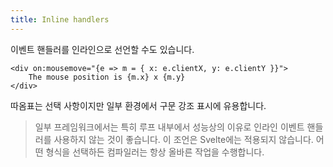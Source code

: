 ```yaml
---
title: Inline handlers
---
```


이벤트 핸들러를 인라인으로 선언할 수도 있습니다.

```svelte
<div on:mousemove="{e => m = { x: e.clientX, y: e.clientY }}">
	The mouse position is {m.x} x {m.y}
</div>
```

따옴표는 선택 사항이지만 일부 환경에서 구문 강조 표시에 유용합니다.

> 일부 프레임워크에서는 특히 루프 내부에서 성능상의 이유로 인라인 이벤트 핸들러를 사용하지 않는 것이 좋습니다. 이 조언은 Svelte에는 적용되지 않습니다. 어떤 형식을 선택하든 컴파일러는 항상 올바른 작업을 수행합니다.
